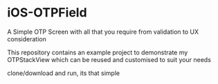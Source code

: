 # iOS-OTPField
A Simple OTP Screen with all that you require from validation to UX consideration

This repository contains an example project to demonstrate my OTPStackView which can be reused and customised to suit your needs

clone/download and run, its that simple
